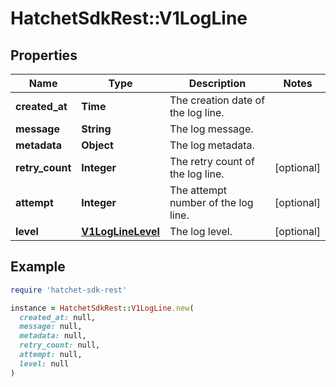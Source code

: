 # HatchetSdkRest::V1LogLine

## Properties

| Name | Type | Description | Notes |
| ---- | ---- | ----------- | ----- |
| **created_at** | **Time** | The creation date of the log line. |  |
| **message** | **String** | The log message. |  |
| **metadata** | **Object** | The log metadata. |  |
| **retry_count** | **Integer** | The retry count of the log line. | [optional] |
| **attempt** | **Integer** | The attempt number of the log line. | [optional] |
| **level** | [**V1LogLineLevel**](V1LogLineLevel.md) | The log level. | [optional] |

## Example

```ruby
require 'hatchet-sdk-rest'

instance = HatchetSdkRest::V1LogLine.new(
  created_at: null,
  message: null,
  metadata: null,
  retry_count: null,
  attempt: null,
  level: null
)
```

